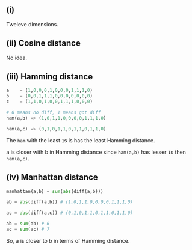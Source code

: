 ## (i)
Tweleve dimensions.

## (ii) Cosine distance
No idea.

## (iii) Hamming distance
```python
a    = (1,0,0,0,1,0,0,0,1,1,1,0)
b    = (0,0,1,1,1,0,0,0,0,0,0,0)
c    = (1,1,0,1,0,0,1,1,1,0,0,0)

# 0 means no diff, 1 means got diff
ham(a,b) => (1,0,1,1,0,0,0,0,1,1,1,0)

ham(a,c) => (0,1,0,1,1,0,1,1,0,1,1,0)
```
The `ham` with the least `1`s is has the least Hamming distance.

a is closer with b in Hamming distance since `ham(a,b)` has lesser `1`s then `ham(a,c)`.

## (iv) Manhattan distance
```py
manhattan(a,b) = sum(abs(diff(a,b)))

ab = abs(diff(a,b)) # (1,0,1,1,0,0,0,0,1,1,1,0)

ac = abs(diff(a,c)) # (0,1,0,1,1,0,1,1,0,1,1,0)

ab = sum(ab) # 6
ac = sum(ac) # 7
```
So, a is closer to b in terms of Hamming distance.
